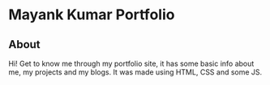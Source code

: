 # Mayank Kumar Portfolio
## About
 Hi! Get to know me through my portfolio site, it has some basic info about me, my projects and my blogs. It was made using HTML, CSS and some JS.


